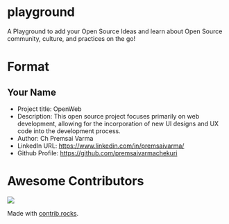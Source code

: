 # playground
A Playground to add your Open Source Ideas and learn about Open Source community, culture, and practices on the go!

# Format
## Your Name
- Project title: OpenWeb
- Description: This open source project focuses primarily on web development, allowing for the incorporation of new UI designs and UX code into the development process.
- Author: Ch Premsai Varma
- LinkedIn URL: https://www.linkedin.com/in/premsaivarma/
- Github Profile: https://github.com/premsaivarmachekuri

# Awesome Contributors
<a href="https://github.com/VizagOSM/playground/graphs/contributors">
  <img src="https://contrib.rocks/image?repo=VizagOSM/playground" />
</a>

Made with [contrib.rocks](https://contrib.rocks).


